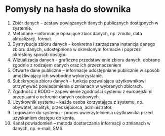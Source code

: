 # Pomysły na hasła do słownika

1. Zbiór danych – zestaw powiązanych danych publicznych dostępnych w systemie.
2. Metadane – informacje opisujące zbiór danych, np. źródło, data aktualizacji, format.
3. Dystrybucja zbioru danych - konkretna i zarządzana instancja danego zbioru danych, udostępniona w określonym formacie i poprzez określony sposób dostępu
4. Wizualizacja danych -  graficzne przedstawienie zbioru danych, dobrane zgodnie z rodzajem danych oraz ich przeznaczeniem
5. Otwarte dane publiczne – informacje udostępniane publicznie w sposób umożliwiający ich swobodne wykorzystanie.
6. Subskrypcja zbioru danych – funkcja pozwalająca użytkownikowi otrzymywać powiadomienia o zmianach w wybranych zbiorach.
7. Zgodność z RODO – zapewnienie zgodności systemu z europejskimi przepisami o ochronie danych osobowych. 
8. Użytkownik systemu – każda osoba korzystająca z systemu, np. obywatel, analityk, przedsiębiorca, administrator.
9. Logowanie do systemu – proces uwierzytelnienia użytkownika przed uzyskaniem dostępu do konta.
10. Kanał powiadomień – metoda dostarczania informacji o zmianach w danych, np. e-mail, SMS.